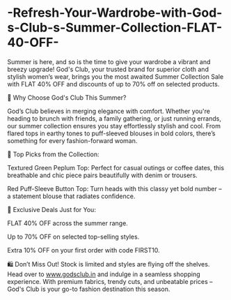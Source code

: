 # -Refresh-Your-Wardrobe-with-God-s-Club-s-Summer-Collection-FLAT-40-OFF-

Summer is here, and so is the time to give your wardrobe a vibrant and breezy upgrade! God's Club, your trusted brand for superior cloth and stylish women’s wear, brings you the most awaited Summer Collection Sale with FLAT 40% OFF and discounts of up to 70% off on selected products.

🌟 Why Choose God's Club This Summer?

God’s Club believes in merging elegance with comfort. Whether you're heading to brunch with friends, a family gathering, or just running errands, our summer collection ensures you stay effortlessly stylish and cool. From flared tops in earthy tones to puff-sleeved blouses in bold colors, there’s something for every fashion-forward woman.

💃 Top Picks from the Collection:

Textured Green Peplum Top: Perfect for casual outings or coffee dates, this breathable and chic piece pairs beautifully with denim or trousers.

Red Puff-Sleeve Button Top: Turn heads with this classy yet bold number – a statement blouse that radiates confidence.

💸 Exclusive Deals Just for You:

FLAT 40% OFF across the summer range.

Up to 70% OFF on selected top-selling styles.

Extra 10% OFF on your first order with code FIRST10.

🛍️ Don’t Miss Out!
Stock is limited and styles are flying off the shelves. Head over to www.godsclub.in and indulge in a seamless shopping experience. With premium fabrics, trendy cuts, and unbeatable prices – God's Club is your go-to fashion destination this season.

